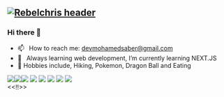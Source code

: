 ## [![Rebelchris header](https://github.com/rebelchris/rebelchris/blob/master/assets/social-cover.png)](https://daily-dev-tips.com)

### Hi there 👋

- 📫 &ensp;How to reach me: devmohamedsaber@gmail.com
- 🌱 &ensp;Always learning web development, I’m currently learning NEXT.JS
- 🙉 Hobbies include, Hiking, Pokemon, Dragon Ball and Eating

<img src="https://img.icons8.com/color/48/000000/javascript.png"/><img src="https://img.icons8.com/color/48/000000/html-5.png"/><img src="https://img.icons8.com/color/48/000000/css3.png"/> <img src="https://img.icons8.com/color/48/000000/bootstrap.png"/> <img src="https://img.icons8.com/color/48/000000/angularjs.png"/> <img src="https://img.icons8.com/color/48/000000/react-native.png"/> <img src="https://img.icons8.com/color/48/000000/sass.png"/> <img src="https://img.icons8.com/ios-filled/50/4a90e2/jquery.png"/>  
<<!!>>
